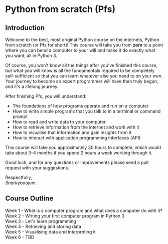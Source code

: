 # Python from scratch (Pfs)

## Introduction

Welcome to the best, most original Python course on the internets, Python from scratch (or Pfs for short)! This course will take you from __zero__ to a point where you can bend a computer to your will and make it do exactly what you want, all in Python 3.

Of course, you won't know all the things after you've finished this course, but what you will know is all the fundamentals required to be completely self-sufficient so that you can learn whatever else you need to on your own. Your journey to become an expert programmer will have then truly begun, and it's a lifelong journey.

After finishing Pfs, you will understand:

* The foundations of how programs operate and run on a computer
* How to write simple programs that you talk to in a terminal or command prompt
* How to read and write data to your computer
* How to retrieve information from the internet and work with it
* How to visualise that information and gain insights from it
* How to interact with application programming interfaces (API)

This course will take you approximately 30 hours to complete, which would take about 3-4 months if you spend 2 hours a week working through it.

Good luck, and for any questions or improvements please send a pull request with your suggestions.

Respectfully,<br />
_Snarkyboojum_.

## Course Outline

Week 1 - What is a computer program and what does a computer do with it?<br />
Week 2 - Writing your first computer program in Python 3<br />
Week 3 - Let's learn programming<br />
Week 4 - Retrieving and storing data<br />
Week 5 - Visualising data and interpreting it<br />
Week 6 - TBD<br />
<br />

